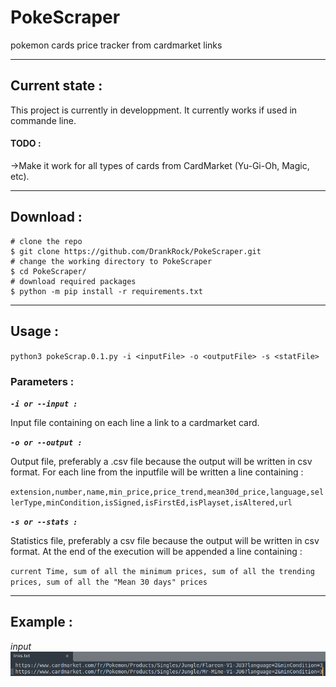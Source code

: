 # PokeScraper
pokemon cards price tracker from cardmarket links

---
## Current state :
This project is currently in developpment. It currently works if used in commande line. 
#### TODO :
->Make it work for all types of cards from CardMarket (Yu-Gi-Oh, Magic, etc). 

---
## Download :
```
# clone the repo
$ git clone https://github.com/DrankRock/PokeScraper.git
# change the working directory to PokeScraper
$ cd PokeScraper/
# download required packages
$ python -m pip install -r requirements.txt
```
---
## Usage :
`python3 pokeScrap.0.1.py -i <inputFile> -o <outputFile> -s <statFile>`
### Parameters :
***`-i or --input :`***

Input file containing on each line a link to a cardmarket card. 

***`-o or --output :`***

Output file, preferably a .csv file because the output will be written in csv format. For each line from the inputfile will be written a line containing :

`extension,number,name,min_price,price_trend,mean30d_price,language,sellerType,minCondition,isSigned,isFirstEd,isPlayset,isAltered,url`

***`-s or --stats :`***

Statistics file, preferably a csv file because the output will be written in csv format. At the end of the execution will be appended a line containing :

`current Time, sum of all the minimum prices, sum of all the trending prices, sum of all the "Mean 30 days" prices`

---
## Example :
*input*
![picture alt](https://github.com/DrankRock/PokeScraper/blob/main/gitRessources/Screenshot%20from%202021-11-20%2019-00-58.png "links.txt")
